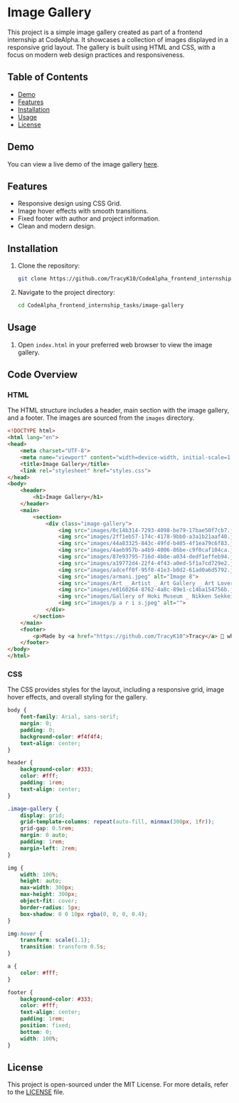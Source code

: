 # Image Gallery

This project is a simple image gallery created as part of a frontend internship at CodeAlpha. It showcases a collection of images displayed in a responsive grid layout. The gallery is built using HTML and CSS, with a focus on modern web design practices and responsiveness.

## Table of Contents

- [Demo](#demo)
- [Features](#features)
- [Installation](#installation)
- [Usage](#usage)
- [License](#license)

## Demo

You can view a live demo of the image gallery [here](https://github.com/TracyK10/CodeAlpha_frontend_internship_tasks/tree/main/image-gallery).

## Features

- Responsive design using CSS Grid.
- Image hover effects with smooth transitions.
- Fixed footer with author and project information.
- Clean and modern design.

## Installation

1. Clone the repository:
    ```bash
    git clone https://github.com/TracyK10/CodeAlpha_frontend_internship_tasks.git
    ```
2. Navigate to the project directory:
    ```bash
    cd CodeAlpha_frontend_internship_tasks/image-gallery
    ```

## Usage

1. Open `index.html` in your preferred web browser to view the image gallery.

## Code Overview

### HTML

The HTML structure includes a header, main section with the image gallery, and a footer. The images are sourced from the `images` directory.

```html
<!DOCTYPE html>
<html lang="en">
<head>
    <meta charset="UTF-8">
    <meta name="viewport" content="width=device-width, initial-scale=1.0">
    <title>Image Gallery</title>
    <link rel="stylesheet" href="styles.css">
</head>
<body>
    <header>
        <h1>Image Gallery</h1>
    </header>
    <main>
        <section>
            <div class="image-gallery">
                <img src="images/0c14b314-7293-4098-be79-17bae50f7cb7.jpeg" alt="Image 1">
                <img src="images/2ff1eb57-174c-4178-9bb0-a3a1b21aaf40.jpeg" alt="Image 2">
                <img src="images/44a83325-843c-49fd-b405-4f1ea79c6f83.jpeg" alt="Image 3">
                <img src="images/4aeb957b-a4b9-4006-86be-c9f0caf104ca.jpeg" alt="Image 4">
                <img src="images/87e93795-716d-4b8e-a034-dedf1effeb94.jpeg" alt="Image 5">
                <img src="images/a19772d4-22f4-4f43-a0ed-5f1a7cd729e2.jpeg" alt="Image 6">
                <img src="images/adceff0f-95f0-41e3-b0d2-61ad0a6d5792.jpeg" alt="Image 7">
                <img src="images/armani.jpeg" alt="Image 8">
                <img src="images/Art _ Artist _ Art Gallery _ Art Lover _ Art enthusiastic _ Art Piece.jpeg" alt="Image 9">
                <img src="images/e0160264-8762-4a8c-89e1-c14ba154756b.jpeg" alt="Image 10">
                <img src="images/Gallery of Hoki Museum _ Nikken Sekkei  - 17.jpeg" alt="">
                <img src="images/p a r i s.jpeg" alt="">
            </div>
        </section>
    </main>
    <footer>
        <p>Made by <a href="https://github.com/TracyK10">Tracy</a> 🌸 which is open-sourced on <a href="https://github.com/TracyK10/CodeAlpha_frontend_internship_tasks/tree/main/image-gallery">Github</a> 🖥</p>
    </footer>
</body>
</html>
```

### CSS

The CSS provides styles for the layout, including a responsive grid, image hover effects, and overall styling for the gallery.

```css
body {
    font-family: Arial, sans-serif;
    margin: 0;
    padding: 0;
    background-color: #f4f4f4;
    text-align: center;
}

header {
    background-color: #333;
    color: #fff;
    padding: 1rem;
    text-align: center;
}

.image-gallery {
    display: grid;
    grid-template-columns: repeat(auto-fill, minmax(300px, 1fr));
    grid-gap: 0.5rem;
    margin: 0 auto;
    padding: 1rem;
    margin-left: 2rem;
}

img {
    width: 100%;
    height: auto;
    max-width: 300px;
    max-height: 300px;
    object-fit: cover;
    border-radius: 5px;
    box-shadow: 0 0 10px rgba(0, 0, 0, 0.4);
}

img:hover {
    transform: scale(1.1);
    transition: transform 0.5s;
}

a {
    color: #fff;
}

footer {
    background-color: #333;
    color: #fff;
    text-align: center;
    padding: 1rem;
    position: fixed;
    bottom: 0;
    width: 100%;
}
```

## License

This project is open-sourced under the MIT License. For more details, refer to the [LICENSE](LICENSE) file.

